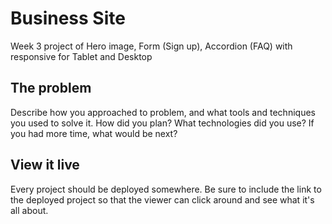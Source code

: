 # Business Site
Week 3 project of Hero image, Form (Sign up), Accordion (FAQ) with responsive for Tablet and Desktop

## The problem


Describe how you approached to problem, and what tools and techniques you used to solve it. How did you plan? What technologies did you use? If you had more time, what would be next?

## View it live
Every project should be deployed somewhere. Be sure to include the link to the deployed project so that the viewer can click around and see what it's all about.
